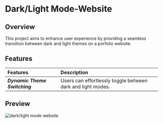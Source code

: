 # Dark/Light Mode-Website

## Overview
This project aims to enhance user experience by providing a seamless transition between dark and light themes on a porfolio website. 

## Features
| Features | Description | 
|:------------------|:----------|
| ***Dynamic Theme Switching*** | Users can effortlessly toggle between dark and light modes.|

## Preview
![dark/light mode website](https://github.com/nguyetha79/Javascript-Projects/blob/main/dark-mode-app/images/theme-website.gif)
